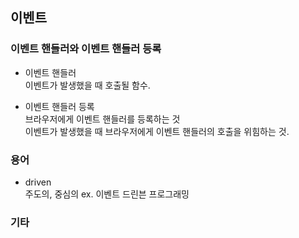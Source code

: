 ## 이벤트

### 이벤트 핸들러와 이벤트 핸들러 등록

- 이벤트 핸들러 <br>
  이벤트가 발생했을 때 호출될 함수.

- 이벤트 핸들러 등록 <br>
  브라우저에게 이벤트 핸들러를 등록하는 것 <br>
  이벤트가 발생했을 때 브라우저에게 이벤트 핸들러의 호출을 위힘하는 것.

### 용어

- driven <br>
  주도의, 중심의
  ex. 이벤트 드린븐 프로그래밍

### 기타
